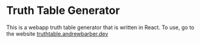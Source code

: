 # Truth Table Generator

This is a webapp truth table generator that is written in React. To use, go to the website [truthtable.andrewbarber.dev](https://truthtable.andrewbarber.dev)
